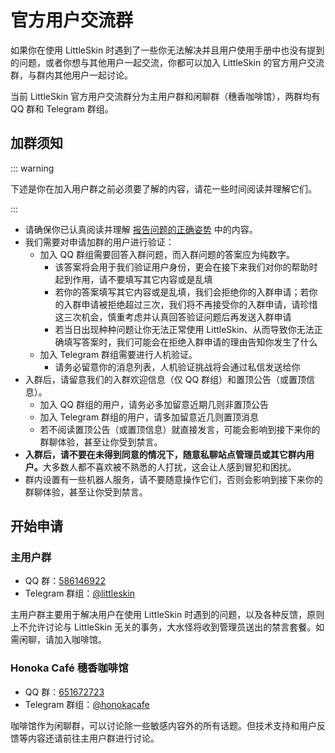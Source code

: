 # 官方用户交流群

如果你在使用 LittleSkin 时遇到了一些你无法解决并且用户使用手册中也没有提到的问题，或者你想与其他用户一起交流，你都可以加入 LittleSkin 的官方用户交流群，与群内其他用户一起讨论。

当前 LittleSkin 官方用户交流群分为主用户群和闲聊群（穗香咖啡馆），两群均有 QQ 群和 Telegram 群组。

## 加群须知

::: warning

下述是你在加入用户群之前必须要了解的内容，请花一些时间阅读并理解它们。

:::

- 请确保你已认真阅读并理解 [报告问题的正确姿势](/report.html) 中的内容。
- 我们需要对申请加群的用户进行验证：
    - 加入 QQ 群组需要回答入群问题，而入群问题的答案应为纯数字。
      - 该答案将会用于我们验证用户身份，更会在接下来我们对你的帮助时起到作用，请不要填写其它内容或是乱填
      - 若你的答案填写其它内容或是乱填，我们会拒绝你的入群申请；若你的入群申请被拒绝超过三次，我们将不再接受你的入群申请，请珍惜这三次机会，慎重考虑并认真回答验证问题后再发送入群申请
      - 若当日出现种种问题让你无法正常使用 LittleSkin、从而导致你无法正确填写答案时，我们可能会在拒绝入群申请的理由告知你发生了什么
    - 加入 Telegram 群组需要进行人机验证。
      - 请务必留意你的消息列表，人机验证挑战将会通过私信发送给你
- 入群后，请留意我们的入群欢迎信息（仅 QQ 群组）和置顶公告（或置顶信息）。
    - 加入 QQ 群组的用户，请务必多加留意近期几则非置顶公告
    - 加入 Telegram 群组的用户，请多加留意近几则置顶消息
    - 若不阅读置顶公告（或置顶信息）就直接发言，可能会影响到接下来你的群聊体验，甚至让你受到禁言。
- <strong>入群后，请不要在未得到同意的情况下，随意私聊站点管理员或其它群内用户。</strong>大多数人都不喜欢被不熟悉的人打扰，这会让人感到冒犯和困扰。
- 群内设置有一些机器人服务，请不要随意操作它们，否则会影响到接下来你的群聊体验，甚至让你受到禁言。

## 开始申请

### 主用户群

- QQ 群：[586146922](https://jq.qq.com/?_wv=1027&k=5uVljsY)
- Telegram 群组：[@littleskin](https://t.me/littleskin)

主用户群主要用于解决用户在使用 LittleSkin 时遇到的问题，以及各种反馈，原则上不允许讨论与 LittleSkin 无关的事务，大水怪将收到管理员送出的禁言套餐。如需闲聊，请加入咖啡馆。

### Honoka Café 穗香咖啡馆

- QQ 群：[651672723](https://jq.qq.com/?_wv=1027&k=3S0sYT6C)
- Telegram 群组：[@honokacafe](https://t.me/honokacafe)

咖啡馆作为闲聊群，可以讨论除一些敏感内容外的所有话题。但技术支持和用户反馈等内容还请前往主用户群进行讨论。
